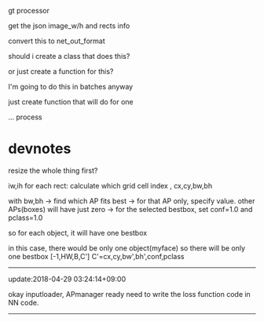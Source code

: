 gt processor

get the json image_w/h and rects info

convert this to net_out_format

should i create a class that does this?

or just create a function for this?

I'm going to do this in batches anyway

just create function that will do for one

...
process

# devnotes


resize the whole thing first?

iw,ih
for each rect:
calculate which grid cell index , cx,cy,bw,bh

with bw,bh -> find which AP fits best
-> for that AP only, specify value. other APs(boxes) will have just zero
-> for the selected bestbox, set conf=1.0 and pclass=1.0

so for each object, it will have one bestbox

in this case, there would be only one object(myface)
so there will be only one bestbox
[-1,HW,B,C']
C'=cx,cy,bw',bh',conf,pclass

---
update:2018-04-29 03:24:14+09:00

okay inputloader, APmanager ready
need to write the loss function code in NN code.

---


